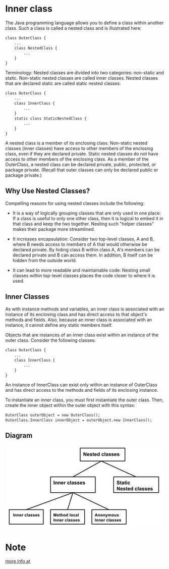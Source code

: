 # Inner class
The Java programming language allows you to define a class within another class. Such a class is called a nested class and is illustrated here:

```
class OuterClass {
    ...
    class NestedClass {
        ...
    }
}
```

Terminology: Nested classes are divided into two categories: non-static and static. Non-static nested classes are called inner classes. Nested classes that are declared static are called static nested classes.

```
class OuterClass {
    ...
    class InnerClass {
        ...
    }
    static class StaticNestedClass {
        ...
    }
}
```
A nested class is a member of its enclosing class. Non-static nested classes (inner classes) have access to other members of the enclosing class, even if they are declared private. Static nested classes do not have access to other members of the enclosing class. As a member of the OuterClass, a nested class can be declared private, public, protected, or package private. (Recall that outer classes can only be declared public or package private.)

## Why Use Nested Classes?
Compelling reasons for using nested classes include the following:

- It is a way of logically grouping classes that are only used in one place: If a class is useful to only one other class, then it is logical to embed it in that class and keep the two together. Nesting such "helper classes" makes their package more streamlined.

- It increases encapsulation: Consider two top-level classes, A and B, where B needs access to members of A that would otherwise be declared private. By hiding class B within class A, A's members can be declared private and B can access them. In addition, B itself can be hidden from the outside world.

- It can lead to more readable and maintainable code: Nesting small classes within top-level classes places the code closer to where it is used.

## Inner Classes
As with instance methods and variables, an inner class is associated with an instance of its enclosing class and has direct access to that object's methods and fields. Also, because an inner class is associated with an instance, it cannot define any static members itself.

Objects that are instances of an inner class exist within an instance of the outer class. Consider the following classes:
```
class OuterClass {
    ...
    class InnerClass {
        ...
    }
}
```
An instance of InnerClass can exist only within an instance of OuterClass and has direct access to the methods and fields of its enclosing instance.

To instantiate an inner class, you must first instantiate the outer class. Then, create the inner object within the outer object with this syntax:

```
OuterClass outerObject = new OuterClass();
OuterClass.InnerClass innerObject = outerObject.new InnerClass();
```

## Diagram
![Diagram](inner_classes.jpg)

# Note
[more info at](https://docs.oracle.com/javase/tutorial/java/javaOO/nested.html)